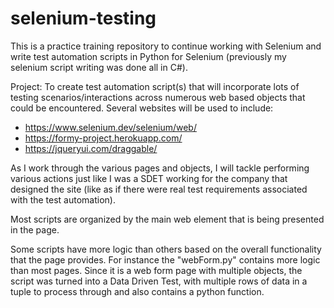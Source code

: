 # selenium-testing
This is a practice training repository to continue working with Selenium and write test automation scripts in Python for Selenium (previously my selenium script writing was done all in C#).

Project: To create test automation script(s) that will incorporate lots of testing scenarios/interactions across numerous web based objects that could be encountered. Several websites will be used to include: 
- https://www.selenium.dev/selenium/web/
- https://formy-project.herokuapp.com/
- https://jqueryui.com/draggable/

As I work through the various pages and objects, I will tackle performing various actions just like I was a SDET working for the company that designed the site (like as if there were real test requirements associated with the test automation).

Most scripts are organized by the main web element that is being presented in the page.

Some scripts have more logic than others based on the overall functionality that the page provides.
For instance the "webForm.py" contains more logic than most pages. Since it is a web form page with multiple objects, the script was turned into a Data Driven Test, with multiple rows of data in a tuple to process through and also contains a python function.
